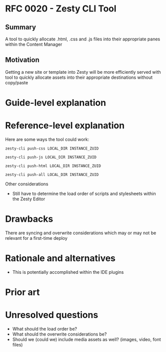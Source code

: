 # RFC 0020 - Zesty CLI Tool

## Summary

A tool to quickly allocate .html, .css and .js files into their appropriate panes within the Content Manager

## Motivation

Getting a new site or template into Zesty will be more efficiently served with tool to quickly allocate assets into their appropriate destinations without copy/paste

# Guide-level explanation
[guide-level-explanation]: #guide-level-explanation


# Reference-level explanation
[reference-level-explanation]: #reference-level-explanation

Here are some ways the tool could work:

`zesty-cli push-css LOCAL_DIR INSTANCE_ZUID`

`zesty-cli push-js LOCAL_DIR INSTANCE_ZUID`

`zesty-cli push-html LOCAL_DIR INSTANCE_ZUID`

`zesty-cli push-all LOCAL_DIR INSTANCE_ZUID`

Other considerations

- Still have to determine the load order of scripts and stylesheets within the Zesty Editor

# Drawbacks
[drawbacks]: #drawbacks

There are syncing and overwrite considerations which may or may not be relevant for a first-time deploy

# Rationale and alternatives
[alternatives]: #alternatives

- This is potentially accomplished within the IDE plugins

# Prior art
[prior-art]: #prior-art

# Unresolved questions
[unresolved]: #unresolved-questions

- What should the load order be?
- What should the overwrite considerations be?
- Should we (could we) include media assets as well? (images, video, font files)
